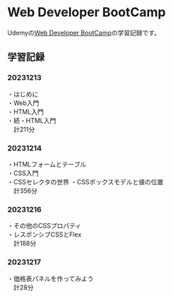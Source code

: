 # Web Developer BootCamp

Udemyの[Web Developer BootCamp](https://www.udemy.com/course/the-web-developer-bootcamp-2021-japan/)の学習記録です。

## 学習記録

### 20231213
・はじめに  
・Web入門  
・HTML入門  
・続・HTML入門  
　計211分

### 20231214
・HTMLフォームとテーブル  
・CSS入門  
・CSSセレクタの世界
・CSSボックスモデルと値の位置  
　計356分  
### 20231216
・その他のCSSプロパティ  
・レスポンシブCSSとFlex  
　計188分
### 20231217
・価格表パネルを作ってみよう  
　計28分
